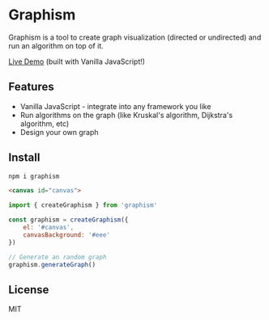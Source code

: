 # Graphism
Graphism is a tool to create graph visualization (directed or undirected) and run an algorithm on top of it.

[Live Demo](https://graphism.netlify.app) (built with Vanilla JavaScript!)

## Features

- Vanilla JavaScript - integrate into any framework you like
- Run algorithms on the graph (like Kruskal's algorithm, Dijkstra's algorithm, etc)
- Design your own graph

## Install

```bash
npm i graphism
```

```html
<canvas id="canvas">
```

```js
import { createGraphism } from 'graphism'

const graphism = createGraphism({
    el: '#canvas',
    canvasBackground: '#eee'
})

// Generate an random graph
graphism.generateGraph()

```

## License
MIT